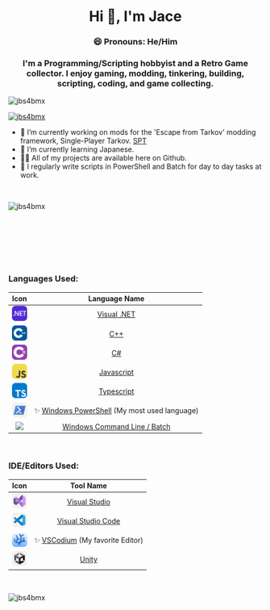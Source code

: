 <h1 align="center">Hi 👋, I'm Jace</h1>
<h3 align="center">😄 Pronouns: He/Him</h3>
<h3 align="center">I'm a Programming/Scripting hobbyist and a Retro Game collector. I enjoy gaming, modding, tinkering, building, scripting, coding, and game collecting.</h3>
<p align="left"> <img src="https://komarev.com/ghpvc/?username=jbs4bmx&label=Profile%20views&color=0e75b6&style=flat" alt="jbs4bmx" /> </p>
<p align="left"> <a href="https://github.com/ryo-ma/github-profile-trophy"><img src="https://github-profile-trophy.vercel.app/?username=jbs4bmx" alt="jbs4bmx" /></a> </p>

- 🔭 I’m currently working on mods for the 'Escape from Tarkov' modding framework, Single-Player Tarkov. [SPT](https://www.sp-tarkov.com/)
- 🌱 I’m currently learning Japanese.
- 👨‍💻 All of my projects are available here on Github.
- 📝 I regularly write scripts in PowerShell and Batch for day to day tasks at work.

<br>
<p><img align="left" src="https://github-readme-stats.vercel.app/api/top-langs?username=jbs4bmx&show_icons=true&theme=dark&title_color=bb00ff&text_color=38deff&locale=en&layout=compact" alt="jbs4bmx" /></p>
<br><br><br><br><br><br>

<br>
<h3 align="left">Languages Used:</h3>

| Icon | Language Name |
|:----:|:-------------:|
| <img src="https://github.com/tandpfun/skill-icons/blob/main/icons/DotNet.svg" width="30" height="30"/> | [Visual .NET](https://learn.microsoft.com/en-us/dotnet/) |
| <img src="https://github.com/tandpfun/skill-icons/blob/main/icons/CPP.svg" width="30" height="30"/> | [C++](https://learn.microsoft.com/en-us/cpp/cpp/?view=msvc-170) |
| <img src="https://github.com/tandpfun/skill-icons/blob/main/icons/CS.svg" width="30" height="30"/> | [C#](https://learn.microsoft.com/en-us/dotnet/csharp/) |
| <img src="https://github.com/tandpfun/skill-icons/blob/main/icons/JavaScript.svg" width="30" height="30"/> | [Javascript](https://www.javascript.com/) |
| <img src="https://github.com/tandpfun/skill-icons/blob/main/icons/TypeScript.svg" width="30" height="30"/> | [Typescript](https://www.typescriptlang.org/) |
| <img src="https://github.com/tandpfun/skill-icons/blob/main/icons/Powershell-Light.svg" width="30" height="30"/> | ✨ [Windows PowerShell](https://learn.microsoft.com/en-us/powershell/) (My most used language) |
| <img src="https://badges.aleen42.com/src/cli.svg"/> | [Windows Command Line / Batch](https://learn.microsoft.com/en-us/windows-server/administration/windows-commands/windows-commands) |

<br>
<h3 align="left">IDE/Editors Used:</h3>

| Icon | Tool Name |
|:----:|:---------:|
| <img src="https://github.com/tandpfun/skill-icons/blob/main/icons/VisualStudio-Light.svg" width="30" height="30"/> | [Visual Studio](https://visualstudio.microsoft.com/) |
| <img src="https://github.com/tandpfun/skill-icons/blob/main/icons/VSCode-Light.svg" width="30" height="30"/> | [Visual Studio Code](https://code.visualstudio.com/) |
| <img src="https://github.com/tandpfun/skill-icons/blob/main/icons/VSCodium-Light.svg" width="30" height="30"/> | ✨ [VSCodium](https://vscodium.com/) (My favorite Editor) |
| <img src="https://github.com/tandpfun/skill-icons/blob/main/icons/Unity-Light.svg" width="30" height="30"/> | [Unity](https://docs.unity.com/) |

<br>
<p><img align="center" src="https://github-readme-streak-stats.herokuapp.com/?user=jbs4bmx&theme=dark" alt="jbs4bmx" /></p>



<!--
**jbs4bmx/jbs4bmx** is a ✨ _special_ ✨ repository because its `README.md` (this file) appears on your GitHub profile.

Here are some ideas to get you started:

- 🔭 I’m currently working on ...
- 🌱 I’m currently learning ...
- 👯 I’m looking to collaborate on ...
- 🤔 I’m looking for help with ...
- 💬 Ask me about ...
- 📫 How to reach me: ...
- 😄 Pronouns: ...
- ⚡ Fun fact: ...
-->
